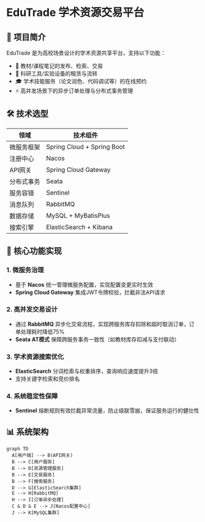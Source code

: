 # EduTrade 学术资源交易平台  


## 🌟 项目简介  
EduTrade 是为高校场景设计的学术资源共享平台，支持以下功能：  
- 📖 教材/课程笔记的发布、检索、交易  
- 🔬 科研工具/实验设备的租赁与流转  
- 🎓 学术技能服务（论文润色、代码调试等）的在线预约  
- ⚡ 高并发场景下的异步订单处理与分布式事务管理  

## 🛠️ 技术选型  
| 领域         | 技术组件                          |  
|--------------|----------------------------------|  
| 微服务框架   | Spring Cloud + Spring Boot  |  
| 注册中心     | Nacos                  |  
| API网关      | Spring Cloud Gateway            |  
| 分布式事务   | Seata                     |  
| 服务容错     | Sentinel               |  
| 消息队列     | RabbitMQ                  |  
| 数据存储     | MySQL + MyBatisPlus     |  
| 搜索引擎     | ElasticSearch + Kibana          |  

## 🚀 核心功能实现  
### 1. 微服务治理  
- 基于 **Nacos** 统一管理微服务配置，实现配置变更实时生效  
- **Spring Cloud Gateway** 集成JWT令牌校验，拦截非法API请求 

### 2. 高并发交易设计  
- 通过 **RabbitMQ** 异步化交易流程，实现跨服务库存扣除和超时取消订单，订单处理耗时降低75%
- **Seata AT模式** 保障跨服务事务一致性（如教材库存扣减与支付联动）  

### 3. 学术资源搜索优化  
- **ElasticSearch** 分词检索与权重排序，查询响应速度提升3倍
- 支持关键字检索和竞价排名

### 4. 系统稳定性保障  
- **Sentinel** 熔断规则有效拦截异常流量，防止级联雪崩，保证服务运行的健壮性


## 📊 系统架构  
```mermaid  
graph TD  
  A[用户端] --> B(API网关)  
  B --> C[用户服务]  
  B --> D[资源管理服务]  
  B --> E[交易服务]  
  B --> F[搜索服务]  
  D --> G[ElasticSearch集群]  
  E --> H[RabbitMQ]  
  H --> I[订单异步处理]  
  C & D & E --> J[Nacos配置中心]  
  J --> K[MySQL集群]  
